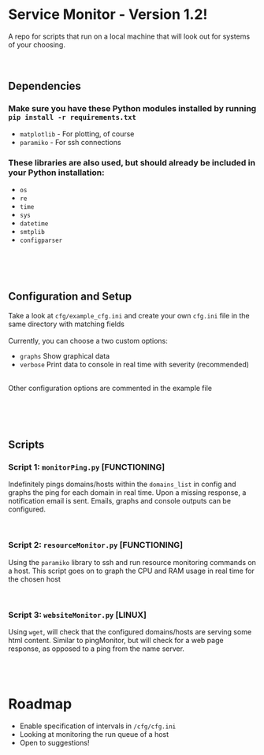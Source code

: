 # Service Monitor - Version 1.2!
A repo for scripts that run on a local machine that will look out for systems of your choosing.
<br><br><br>

## Dependencies
### Make sure you have these Python modules installed by running `pip install -r requirements.txt`
- `matplotlib` - For plotting, of course
- `paramiko` - For ssh connections
  
### These libraries are also used, but should already be included in your Python installation:
- `os`
- `re`
- `time`
- `sys`
- `datetime`
- `smtplib`
- `configparser`

<br><br><br>
## Configuration and Setup
Take a look at `cfg/example_cfg.ini` and create your own `cfg.ini` file in the same directory with matching fields
<br><br>
Currently, you can choose a two custom options: <br>
- `graphs`  Show graphical data <br>
- `verbose`  Print data to console in real time with severity (recommended)<br><br>

Other configuration options are commented in the example file

<br><br><br>


## Scripts
### Script 1: `monitorPing.py` [FUNCTIONING]
Indefinitely pings domains/hosts within the `domains_list` in config and graphs the ping for each domain in real time. Upon a missing response, a notification email is sent. Emails, graphs and console outputs can be configured. 

<br>

### Script 2: `resourceMonitor.py` [FUNCTIONING]
Using the `paramiko` library to ssh and run resource monitoring commands on a host. This script goes on to graph the CPU and RAM usage in real time for the chosen host

<br>

### Script 3: `websiteMonitor.py` [LINUX]
Using `wget`, will check that the configured domains/hosts are serving some html content. Similar to pingMonitor, but will check for a web page response, as opposed to a ping from the name server.

<br><br>
# Roadmap
- Enable specification of intervals in `/cfg/cfg.ini`
- Looking at monitoring the run queue of a host
- Open to suggestions!
